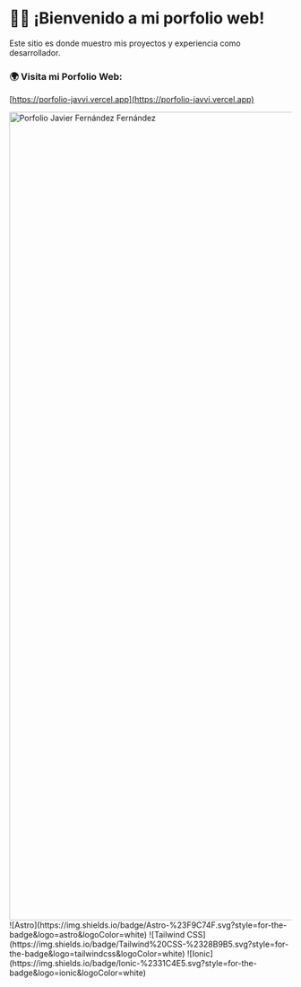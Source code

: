 # 👋🏻 ¡Bienvenido a mi porfolio web! 

Este sitio es donde muestro mis proyectos y experiencia como desarrollador. 

### 🌍 Visita mi Porfolio Web:
[https://porfolio-javvi.vercel.app](https://porfolio-javvi.vercel.app)

<img width="1920" height="1440" alt="Porfolio Javier Fernández Fernández" src="https://github.com/user-attachments/assets/1512719c-e8e5-4b51-be94-a9d3e1c1b943" />
![Astro](https://img.shields.io/badge/Astro-%23F9C74F.svg?style=for-the-badge&logo=astro&logoColor=white)
  ![Tailwind CSS](https://img.shields.io/badge/Tailwind%20CSS-%2328B9B5.svg?style=for-the-badge&logo=tailwindcss&logoColor=white)
  ![Ionic](https://img.shields.io/badge/Ionic-%2331C4E5.svg?style=for-the-badge&logo=ionic&logoColor=white)
